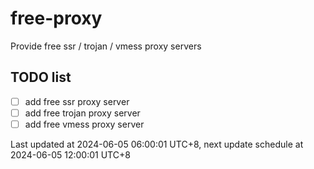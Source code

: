 
# free-proxy
Provide free ssr / trojan / vmess proxy servers


## TODO list
- [ ] add free ssr proxy server
- [ ] add free trojan proxy server
- [ ] add free vmess proxy server

Last updated at 2024-06-05 06:00:01 UTC+8, next update schedule at 2024-06-05 12:00:01 UTC+8

